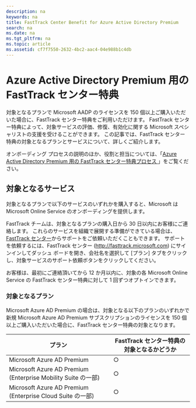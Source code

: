 ```yaml
---
description: na
keywords: na
title: FastTrack Center Benefit for Azure Active Directory Premium
search: na
ms.date: na
ms.tgt_pltfrm: na
ms.topic: article
ms.assetid: cf7f7550-2632-4bc2-aac4-04e988b1c4db
---
```

# Azure Active Directory Premium 用の FastTrack センター特典
対象となるプランで Microsoft AADP のライセンスを 150 個以上ご購入いただいた場合に、FastTrack センター特典をご利用いただけます。 FastTrack センター特典によって、対象サービスの評価、修復、有効化に関する Microsoft スペシャリストの支援を受けることができます。 この記事では、FastTrack センター特典の対象となるプランとサービスについて、詳しくご紹介します。

オンボーディング プロセスの説明のほか、役割と担当については、「[Azure Active Directory Premium 用の FastTrack センター特典プロセス ](../Topic/FastTrack_Center_Benefit_Process_for_Azure_Active_Directory_Premium_.md)」をご覧ください。

## 対象となるサービス
対象となるプランで以下のサービスのいずれかを購入すると、Microsoft は Microsoft Online Service のオンボーディングを提供します。

FastTrack チームは、対象となるプランの購入日から 30 日以内にお客様にご連絡します。 これらのサービスを組織で展開する準備ができている場合は、[FastTrack センター](http://fasttrack.microsoft.com/)からサポートをご依頼いただくこともできます。 サポートを依頼するには、FastTrack センター (http://fasttrack.microsoft.com) にサインインしてダッシュ ボードを開き、会社名を選択して [プラン] タブをクリックし、対象サービスのサポート依頼ボタンをクリックしてください。

お客様は、最初にご連絡頂いてから 12 か月以内に、対象の各 Microsoft Online Service の FastTrack センター特典に対して 1 回ずつオプトインできます。

### 対象となるプラン
Microsoft Azure AD Premium の場合は、対象となる以下のプランのいずれかで新規 Microsoft Azure AD Premium サブスクリプションのライセンスを 150 個以上ご購入いただいた場合に、FastTrack センター特典の対象となります。

|プラン|FastTrack センター特典の対象となるかどうか|
|-------|------------------------------|
|Microsoft Azure AD Premium|○|
|Microsoft Azure AD Premium (Enterprise Mobility Suite の一部)|○|
|Microsoft Azure AD Premium (Enterprise Cloud Suite の一部)|○|
